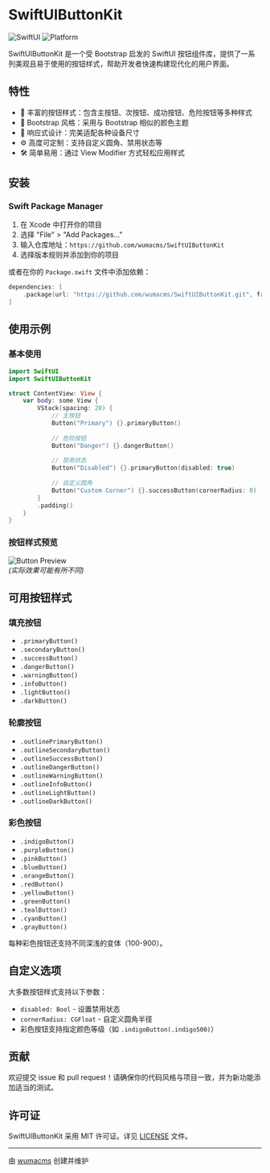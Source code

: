 # SwiftUIButtonKit

![SwiftUI](https://img.shields.io/badge/SwiftUI-5.9+-blue.svg) ![Platform](https://img.shields.io/badge/Platform-iOS%20|%20macOS%20|%20watchOS%20|%20tvOS-lightgrey.svg)

SwiftUIButtonKit 是一个受 Bootstrap 启发的 SwiftUI 按钮组件库，提供了一系列美观且易于使用的按钮样式，帮助开发者快速构建现代化的用户界面。

## 特性

- 🌈 丰富的按钮样式：包含主按钮、次按钮、成功按钮、危险按钮等多种样式
- 🎨 Bootstrap 风格：采用与 Bootstrap 相似的颜色主题
- 📱 响应式设计：完美适配各种设备尺寸
- ⚙️ 高度可定制：支持自定义圆角、禁用状态等
- 🛠 简单易用：通过 View Modifier 方式轻松应用样式

## 安装

### Swift Package Manager

1. 在 Xcode 中打开你的项目
2. 选择 "File" > "Add Packages..."
3. 输入仓库地址：`https://github.com/wumacms/SwiftUIButtonKit`
4. 选择版本规则并添加到你的项目

或者在你的 `Package.swift` 文件中添加依赖：

```swift
dependencies: [
    .package(url: "https://github.com/wumacms/SwiftUIButtonKit.git", from: "1.0")
]
```

## 使用示例

### 基本使用

```swift
import SwiftUI
import SwiftUIButtonKit

struct ContentView: View {
    var body: some View {
        VStack(spacing: 20) {
            // 主按钮
            Button("Primary") {}.primaryButton()
            
            // 危险按钮
            Button("Danger") {}.dangerButton()
            
            // 禁用状态
            Button("Disabled") {}.primaryButton(disabled: true)
            
            // 自定义圆角
            Button("Custom Corner") {}.successButton(cornerRadius: 0)
        }
        .padding()
    }
}
```

### 按钮样式预览

![Button Preview](preview.png)  
*(实际效果可能有所不同)*

## 可用按钮样式

### 填充按钮
- `.primaryButton()`
- `.secondaryButton()`
- `.successButton()`
- `.dangerButton()`
- `.warningButton()`
- `.infoButton()`
- `.lightButton()`
- `.darkButton()`

### 轮廓按钮
- `.outlinePrimaryButton()`
- `.outlineSecondaryButton()`
- `.outlineSuccessButton()`
- `.outlineDangerButton()`
- `.outlineWarningButton()`
- `.outlineInfoButton()`
- `.outlineLightButton()`
- `.outlineDarkButton()`

### 彩色按钮
- `.indigoButton()`
- `.purpleButton()`
- `.pinkButton()`
- `.blueButton()`
- `.orangeButton()`
- `.redButton()`
- `.yellowButton()`
- `.greenButton()`
- `.tealButton()`
- `.cyanButton()`
- `.grayButton()`

每种彩色按钮还支持不同深浅的变体（100-900）。

## 自定义选项

大多数按钮样式支持以下参数：
- `disabled: Bool` - 设置禁用状态
- `cornerRadius: CGFloat` - 自定义圆角半径
- 彩色按钮支持指定颜色等级（如 `.indigoButton(.indigo500)`）

## 贡献

欢迎提交 issue 和 pull request！请确保你的代码风格与项目一致，并为新功能添加适当的测试。

## 许可证

SwiftUIButtonKit 采用 MIT 许可证。详见 [LICENSE](LICENSE) 文件。

---

由 [wumacms](https://github.com/wumacms) 创建并维护
